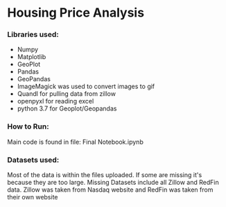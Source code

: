 # Housing Price Analysis

### Libraries used:
* Numpy
* Matplotlib
* GeoPlot
* Pandas
* GeoPandas
* ImageMagick was used to convert images to gif
* Quandl for pulling data from zillow
* openpyxl for reading excel
* python 3.7 for Geoplot/Geopandas

### How to Run:
Main code is found in file: Final Notebook.ipynb

### Datasets used:
Most of the data is within the files uploaded. If some are missing it's because they are too large. Missing Datasets include all Zillow and RedFin data.
Zillow was taken from Nasdaq website and RedFin was taken from their own website
